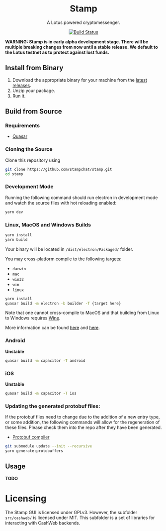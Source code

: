 <h1 align="center">
  Stamp
</h1>

<p align="center">
  A Lotus powered cryptomessenger.
</p>

<p align="center">
  <a href="https://circleci.com/gh/stampchat/stamp">
    <img alt="Build Status" src="https://circleci.com/gh/stampchat/stamp.svg?style=svg">
  </a>
</p>

**WARNING: Stamp is in early alpha development stage. There will be multiple breaking changes from now until a stable release. We default to the Lotus testnet as to protect against lost funds.**

## Install from Binary

1. Download the appropriate binary for your machine from the [latest releases](https://github.com/stampchat/stamp/releases).
2. Unzip your package.
3. Run it.

## Build from Source

### Requirements

* [Quasar](https://quasar.dev/start/pick-quasar-flavour)

### Cloning the Source

Clone this repository using

```bash
git clone https://github.com/stampchat/stamp.git
cd stamp
```

### Development Mode

Running the following command should run electron in development mode and watch the source files with hot reloading enabled:

```bash
yarn dev
```

### Linux, MacOS and Windows Builds

```bash
yarn install
yarn build
```

Your binary will be located in `/dist/electron/Packaged/` folder.

You may cross-platform compile to the following targets:

* `darwin`
* `mac`
* `win32`
* `win`
* `linux`


```bash
yarn install
quasar build -m electron -b builder -T {target here}
```

Note that one cannot cross-compile to MacOS and that building from Linux to Windows requires [Wine](https://www.winehq.org/).

More information can be found [here](https://www.electron.build/) and [here](https://quasar.dev/quasar-cli/developing-electron-apps/build-commands).

### Android

**Unstable**

```bash
quasar build -m capacitor -T android
```

### iOS

**Unstable**

```bash
quasar build -m capacitor -T ios
```

### Updating the generated protobuf files:

If the protobuf files need to change due to the addition of a new entry type, or some addition, the following commands will allow for the regeneration of these files. 
Please check them into the repo after they have been generated.

* [Protobuf compiler](https://github.com/protocolbuffers/protobuf)

```bash
git submodule update --init --recursive
yarn generate:protobuffers
```

## Usage

**TODO**

# Licensing

The Stamp GUI is licensed under GPLv3. However, the subfolder `src/cashweb/` is
licensed under MIT. This subfolder is a set of libraries for interacting with
CashWeb backends.
